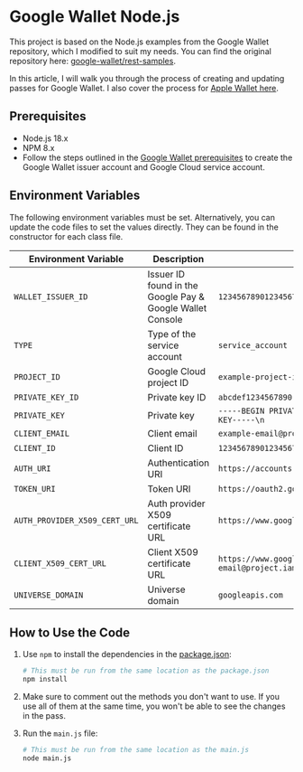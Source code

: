 # Google Wallet Node.js

This project is based on the Node.js examples from the Google Wallet repository, which I modified to suit my needs. You can find the original repository here: [google-wallet/rest-samples](https://github.com/google-wallet/rest-samples).

In this article, I will walk you through the process of creating and updating passes for Google Wallet. I also cover the process for [Apple Wallet here](https://github.com/RaimundoDiaz/apple-wallet-passes).

## Prerequisites

* Node.js 18.x
* NPM 8.x
* Follow the steps outlined in the [Google Wallet prerequisites](https://developers.google.com/wallet/generic/web/prerequisites) to create the Google Wallet issuer account and Google Cloud service account.

## Environment Variables

The following environment variables must be set. Alternatively, you can update the code files to set the values directly. They can be found in the constructor for each class file.

| Environment Variable          | Description                                               | Example                                                                                           |
| ----------------------------- | --------------------------------------------------------- | ------------------------------------------------------------------------------------------------- |
| `WALLET_ISSUER_ID`            | Issuer ID found in the Google Pay & Google Wallet Console | `1234567890123456789`                                                                             |
| `TYPE`                        | Type of the service account                               | `service_account`                                                                                 |
| `PROJECT_ID`                  | Google Cloud project ID                                   | `example-project-id`                                                                              |
| `PRIVATE_KEY_ID`              | Private key ID                                            | `abcdef1234567890`                                                                                |
| `PRIVATE_KEY`                 | Private key                                               | `-----BEGIN PRIVATE KEY-----\nEXAMPLEKEY\n-----END PRIVATE KEY-----\n`                            |
| `CLIENT_EMAIL`                | Client email                                              | `example-email@project.iam.gserviceaccount.com`                                                   |
| `CLIENT_ID`                   | Client ID                                                 | `123456789012345678901`                                                                           |
| `AUTH_URI`                    | Authentication URI                                        | `https://accounts.google.com/o/oauth2/auth`                                                       |
| `TOKEN_URI`                   | Token URI                                                 | `https://oauth2.googleapis.com/token`                                                             |
| `AUTH_PROVIDER_X509_CERT_URL` | Auth provider X509 certificate URL                        | `https://www.googleapis.com/oauth2/v1/certs`                                                      |
| `CLIENT_X509_CERT_URL`        | Client X509 certificate URL                               | `https://www.googleapis.com/robot/v1/metadata/x509/example-email@project.iam.gserviceaccount.com` |
| `UNIVERSE_DOMAIN`             | Universe domain                                           | `googleapis.com`                                                                                  |

## How to Use the Code

1. Use `npm` to install the dependencies in the [package.json](./package.json):

    ```bash
    # This must be run from the same location as the package.json
    npm install
    ```

2. Make sure to comment out the methods you don't want to use. If you use all of them at the same time, you won't be able to see the changes in the pass.

3. Run the `main.js` file:

    ```bash
    # This must be run from the same location as the main.js
    node main.js
    ```
